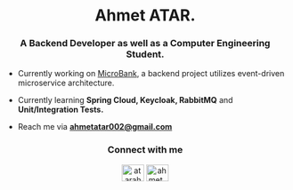 <h1 align="center">Ahmet ATAR.</h1>
<h3 align="center">A Backend Developer as well as a Computer Engineering Student.</h3>

- Currently working on  [MicroBank](https://github.com/CAPELLAX02/MicroBank), a backend project utilizes event-driven microservice architecture. 

- Currently learning **Spring Cloud, Keycloak, RabbitMQ** and **Unit/Integration Tests.**

- Reach me via **ahmetatar002@gmail.com**

<h3 align="center">Connect with me</h3>
<p align="center">
<a href="https://www.linkedin.com/in/atarahmet/" target="blank"><img align="center" src="https://raw.githubusercontent.com/rahuldkjain/github-profile-readme-generator/master/src/images/icons/Social/linked-in-alt.svg" alt="atarahmet" height="30" width="40" /></a>
<a href="https://instagram.com/ahmet_atar02" target="blank"><img align="center" src="https://raw.githubusercontent.com/rahuldkjain/github-profile-readme-generator/master/src/images/icons/Social/instagram.svg" alt="ahmet_atar02" height="30" width="40" /></a>
</p>
